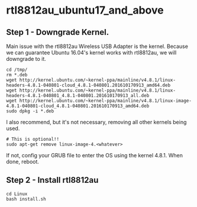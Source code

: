 # rtl8812au_ubuntu17_and_above

## Step 1 - Downgrade Kernel.

Main issue with the rtl8812au Wireless USB Adapter is the kernel. Because we can guarantee Ubuntu 16.04's kernel works with rtl8812au, we will downgrade to it.

```
cd /tmp/
rm *.deb
wget http://kernel.ubuntu.com/~kernel-ppa/mainline/v4.8.1/linux-headers-4.8.1-040801-cloud_4.8.1-040801.201610170913_amd64.deb
wget http://kernel.ubuntu.com/~kernel-ppa/mainline/v4.8.1/linux-headers-4.8.1-040801_4.8.1-040801.201610170913_all.deb
wget http://kernel.ubuntu.com/~kernel-ppa/mainline/v4.8.1/linux-image-4.8.1-040801-cloud_4.8.1-040801.201610170913_amd64.deb
sudo dpkg -i *.deb
```

I also recommend, but it's not necessary, removing all other kernels being used. 

```
# This is optional!!
sudo apt-get remove linux-image-4.<whatever>
```
If not, config your GRUB file to enter the OS using the kernel 4.8.1. When done, reboot.

## Step 2 - Install rtl8812au

```
cd Linux
bash install.sh
```
